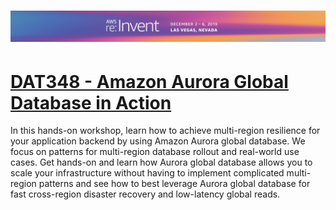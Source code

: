 # <span class="image">![AWS re:Invent 2019](/assets/reinvent19_banner.png?raw=true)</span>

# [DAT348 - Amazon Aurora Global Database in Action](docs/index.md)

In this hands-on workshop, learn how to achieve multi-region resilience for your application backend by using Amazon Aurora global database. We focus on patterns for multi-region database rollout and real-world use cases. Get hands-on and learn how Aurora global database allows you to scale your infrastructure without having to implement complicated multi-region patterns and see how to best leverage Aurora global database for fast cross-region disaster recovery and low-latency global reads.
